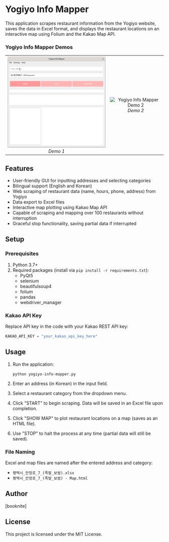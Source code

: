 # Yogiyo Info Mapper

This application scrapes restaurant information from the Yogiyo website, saves the data in Excel format, and displays the restaurant locations on an interactive map using Folium and the Kakao Map API.

### Yogiyo Info Mapper Demos

<table>
  <tr>
    <td align="center">
      <img src="yogiyo-info-mapper-demo-1.gif" alt="Yogiyo Info Mapper Demo 1" width="400"/>
      <br />
      <em>Demo 1</em>
    </td>
    <td align="center">
      <img src="yogiyo-info-mapper-demo-2.gif" alt="Yogiyo Info Mapper Demo 2" width="400"/>
      <br />
      <em>Demo 2</em>
    </td>
  </tr>
</table>

## Features

* User-friendly GUI for inputting addresses and selecting categories
* Bilingual support (English and Korean)
* Web scraping of restaurant data (name, hours, phone, address) from Yogiyo
* Data export to Excel files
* Interactive map plotting using Kakao Map API
* Capable of scraping and mapping over 100 restaurants without interruption
* Graceful stop functionality, saving partial data if interrupted

## Setup

### Prerequisites

1. Python 3.7+
2. Required packages (install via `pip install -r requirements.txt`):
   - PyQt5
   - selenium
   - beautifulsoup4
   - folium
   - pandas
   - webdriver_manager

### Kakao API Key

Replace API key in the code with your Kakao REST API key:

```python
KAKAO_API_KEY = "your_kakao_api_key_here"
```

## Usage

1. Run the application:
   ```
   python yogiyo-info-mapper.py
   ```

2. Enter an address (in Korean) in the input field.
3. Select a restaurant category from the dropdown menu.
4. Click "START" to begin scraping. Data will be saved in an Excel file upon completion.
5. Click "SHOW MAP" to plot restaurant locations on a map (saves as an HTML file).
6. Use "STOP" to halt the process at any time (partial data will still be saved).

### File Naming

Excel and map files are named after the entered address and category:
- `평택시_안정로_7_(족발_보쌈).xlsx`
- `평택시_안정로_7_(족발_보쌈) - Map.html`

## Author

[booknite]

## License

This project is licensed under the MIT License.
